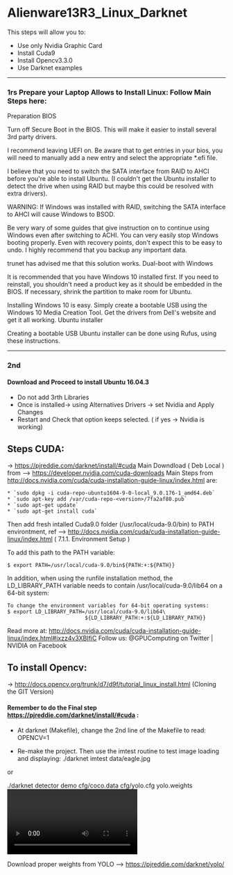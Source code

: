 # Alienware13R3_Linux_Darknet
This steps will allow you to: 
* Use only Nvidia Graphic Card
* Install Cuda9
* Install Opencv3.3.0
* Use Darknet examples

-----------------------------------------------------------------------
### 1rs Prepare your Laptop Allows to Install Linux: Follow Main Steps here: 

Preparation
BIOS

Turn off Secure Boot in the BIOS. This will make it easier to install several 3rd party drivers.

I recommend leaving UEFI on. Be aware that to get entries in your bios, you will need to manually add a new entry and select the appropriate *.efi file.

I believe that you need to switch the SATA interface from RAID to AHCI before you're able to install Ubuntu. (I couldn't get the Ubuntu installer to detect the drive when using RAID but maybe this could be resolved with extra drivers).

WARNING: If Windows was installed with RAID, switching the SATA interface to AHCI will cause Windows to BSOD.

Be very wary of some guides that give instruction on to continue using Windows even after switching to ACHI. You can very easily stop Windows booting properly. Even with recovery points, don't expect this to be easy to undo. I highly recommend that you backup any important data.

trunet has advised me that this solution works.
Dual-boot with Windows

It is recommended that you have Windows 10 installed first. If you need to reinstall, you shouldn't need a product key as it should be embedded in the BIOS. If necessary, shrink the partition to make room for Ubuntu.

Installing Windows 10 is easy. Simply create a bootable USB using the Windows 10 Media Creation Tool. Get the drivers from Dell's website and get it all working.
Ubuntu installer

Creating a bootable USB Ubuntu installer can be done using Rufus, using these instructions.

----------------------------------------------------------------------

### 2nd

#### Download and Proceed to install Ubuntu 16.04.3

 - Do not add 3rth Libraries
 - Once is installed-> using Alternatives Drivers -> set Nvidia and Apply Changes
 - Restart and Check that option keeps selected. ( if yes -> Nvidia is working) 

## Steps CUDA:
-> https://pjreddie.com/darknet/install/#cuda
Main Downdload ( Deb Local ) from --> https://developer.nvidia.com/cuda-downloads
Main Steps from http://docs.nvidia.com/cuda/cuda-installation-guide-linux/index.html are: 

    * `sudo dpkg -i cuda-repo-ubuntu1604-9-0-local_9.0.176-1_amd64.deb`
    * `sudo apt-key add /var/cuda-repo-<version>/7fa2af80.pub`
    * `sudo apt-get update`
    * `sudo apt-get install cuda`
Then add fresh intalled Cuda9.0 folder (/usr/local/cuda-9.0/bin) to PATH environtment, ref --> http://docs.nvidia.com/cuda/cuda-installation-guide-linux/index.html ( 7.1.1. Environment Setup )

To add this path to the PATH variable:

    $ export PATH=/usr/local/cuda-9.0/bin${PATH:+:${PATH}}

In addition, when using the runfile installation method, the LD_LIBRARY_PATH variable needs to contain /usr/local/cuda-9.0/lib64 on a 64-bit system:

    To change the environment variables for 64-bit operating systems:
    $ export LD_LIBRARY_PATH=/usr/local/cuda-9.0/lib64\
                             ${LD_LIBRARY_PATH:+:${LD_LIBRARY_PATH}}

Read more at: http://docs.nvidia.com/cuda/cuda-installation-guide-linux/index.html#ixzz4v3XBIfiC
Follow us: @GPUComputing on Twitter | NVIDIA on Facebook


## To install Opencv: 
-> http://docs.opencv.org/trunk/d7/d9f/tutorial_linux_install.html (Cloning the GIT Version)

#### Remember to do the Final step https://pjreddie.com/darknet/install/#cuda : 

* At darknet (Makefile), change the 2nd line of the Makefile to read:
OPENCV=1

* Re-make the project. Then use the imtest routine to test image loading and displaying:
./darknet imtest data/eagle.jpg

or

./darknet detector demo cfg/coco.data cfg/yolo.cfg yolo.weights <video file>

Download proper weights from YOLO --> https://pjreddie.com/darknet/yolo/

